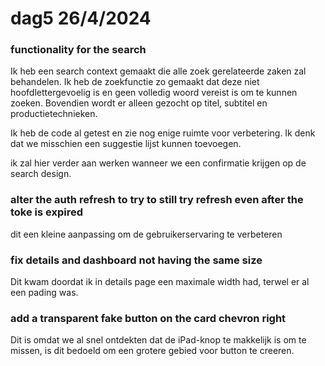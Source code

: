 # dag5 26/4/2024

### functionality for the search&#x20;

Ik heb een search context gemaakt die alle zoek gerelateerde zaken zal behandelen. Ik heb de zoekfunctie zo gemaakt dat deze niet hoofdlettergevoelig is en geen volledig woord vereist is om te kunnen zoeken. Bovendien wordt er alleen gezocht op titel, subtitel en productietechnieken.

Ik heb de code al getest en zie nog enige ruimte voor verbetering. Ik denk dat we misschien een suggestie lijst kunnen toevoegen.

ik zal hier verder aan werken wanneer we een confirmatie krijgen op de search design.

### alter the auth refresh to try to still try refresh even after the toke is expired

dit een kleine aanpassing om de gebruikerservaring te verbeteren

### fix details and dashboard not having the same size

Dit kwam doordat ik in details page een maximale width had, terwel er al een pading was.



### add a transparent fake button on the card chevron right

Dit is omdat we al snel ontdekten dat de iPad-knop te makkelijk is om te missen, is dit bedoeld om een grotere gebied voor button te creeren.

